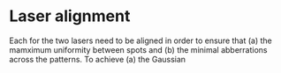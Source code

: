 # Laser alignment

Each for the two lasers need to be aligned in order to ensure that (a) the mamximum uniformity between spots and (b) the minimal abberrations across the patterns. To achieve (a) the Gaussian